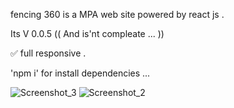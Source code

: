 fencing 360 is a MPA web site powered by react js .

Its V 0.0.5 (( And is'nt compleate ... ))

:white_check_mark: full responsive .

'npm i' for install dependencies ...


![Screenshot_3](https://github.com/user-attachments/assets/1e30c0a1-9974-424e-9bac-07f0747b6c4a)
![Screenshot_2](https://github.com/user-attachments/assets/54c774a5-6eaa-49ce-8ced-364d3de02004)
